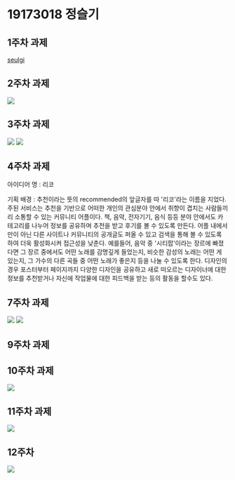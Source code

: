 # 19173018 정슬기

## 1주차 과제
   [seulgi](https://github.com/Jung-seulgi "seulgi")
   
## 2주차 과제
   <img width="" height="" src="./png/캡스톤 2주차 실습과제.png"></img>

## 3주차 과제
<img width="" height="" src="./png/캡스톤 3주차 1.png"></img>
<img width="" height="" src="./png/캡스톤 3주차 2.png"></img>

## 4주차 과제
아이디어 명 : 리코

기획 배경 : 추천이라는 뜻의 recommended의 앞글자를 따 '리코'라는 이름을 지었다. 주된 서비스는 추천을 기반으로 어떠한 개인의 관심분야 안에서 취향이 겹치는 사람들끼리 소통할 수 있는 커뮤니티 어플이다. 책, 음악, 전자기기, 음식 등등 분야 안에서도 카테고리를 나누어 정보를 공유하며 추천을 받고 후기를 볼 수 있도록 만든다. 어플 내에서만이 아닌 다른 사이트나 커뮤니티의 공개글도 퍼올 수 있고 검색을 통해 볼 수 있도록 하여 더욱 활성화시켜 접근성을 낮춘다. 예를들어, 음악 중 '시티팝'이라는 장르에 빠졌다면 그 장르 중에서도 어떤 노래를 감명깊게 들었는지, 비슷한 감성의 노래는 어떤 게 있는지, 그 가수의 다른 곡들 중 어떤 노래가 좋은지 등을 나눌 수 있도록 한다. 디자인의 경우 포스터부터 페이지까지 다양한 디자인을 공유하고 새로 떠오르는 디자이너에 대한 정보를 추천받거나 자신에 작업물에 대한 피드백을 받는 등의 활동을 할수도 있다.
  
  ## 7주차 과제
  <img width="" height="" src="./png/7주차_1.png"></img>
  <img width="" height="" src="./png/7주차_2.png"></img>
  
  ## 9주차 과제
  
  ## 10주차 과제
  <img width="" height="" src="./png/10주차.png"></img>
  
  ## 11주차 과제
   <img width="" height="" src="./png/11주차.png"></img>
   
  ## 12주차
   <img width="" height="" src="./png/12주차.png"></img>
